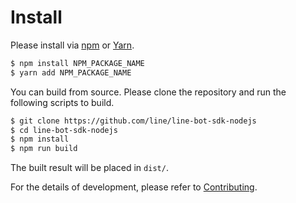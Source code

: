 # Install

Please install via [npm](https://www.npmjs.com/) or [Yarn](https://yarnpkg.com/).

```bash
$ npm install NPM_PACKAGE_NAME
$ yarn add NPM_PACKAGE_NAME
```

You can build from source. Please clone the repository and run the following
scripts to build.

``` bash
$ git clone https://github.com/line/line-bot-sdk-nodejs
$ cd line-bot-sdk-nodejs
$ npm install
$ npm run build
```

The built result will be placed in `dist/`.

For the details of development, please refer to [Contributing](../../CONTRIBUTING.md).
